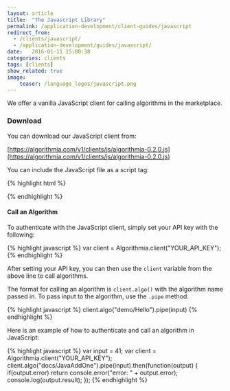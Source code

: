 ```yaml
---
layout: article
title:  "The Javascript Library"
permalink: /application-development/client-guides/javascript
redirect_from:
  - /clients/javascript/
  - /application-development/guides/javascript/
date:   2016-01-11 15:00:38
categories: clients
tags: [clients]
show_related: true
image:
    teaser: /language_logos/javascript.png
---
```


We offer a vanilla JavaScript client for calling algorithms in the marketplace.

### Download

You can download our JavaScript client from:

[https://algorithmia.com/v1/clients/js/algorithmia-0.2.0.js](https://algorithmia.com/v1/clients/js/algorithmia-0.2.0.js)

You can include the JavaScript file as a script tag:

{% highlight html %}
<script src="//algorithmia.com/v1/clients/js/algorithmia-0.2.0.js" type="text/javascript"></script>
{% endhighlight %}

#### Call an Algorithm

To authenticate with the JavaScript client, simply set your API key with the following:

{% highlight javascript %}
var client = Algorithmia.client("YOUR_API_KEY");
{% endhighlight %}

After setting your API key, you can then use the `client` variable from the above line to call algorithms.

The format for calling an algorithm is `client.algo()` with the algorithm name passed in. To pass input to the algorithm, use the `.pipe` method.

{% highlight javascript %}
client.algo("demo/Hello").pipe(input)
{% endhighlight %}

Here is an example of how to authenticate and call an algorithm in JavaScript:

{% highlight javascript %}
var input = 41;
var client = Algorithmia.client("YOUR_API_KEY");
client.algo("docs/JavaAddOne").pipe(input).then(function(output) {
  if(output.error) return console.error("error: " + output.error);
  console.log(output.result);
});
{% endhighlight %}